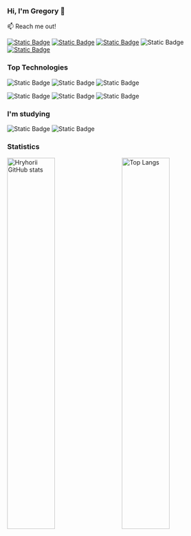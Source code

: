 ### Hi, I'm Gregory 👋

:mailbox: Reach me out!

[![Static Badge](https://img.shields.io/badge/Telegram-%2326A5E4?logo=telegram&labelColor=%23fff&link=https%3A%2F%2Ft.me%2Fsemenovgorg)](https://t.me/semenovgorg)
[![Static Badge](https://img.shields.io/badge/Facebook-%230866FF?logo=facebook&labelColor=%230866FF&link=https%3A%2F%2Fwww.facebook.com%2Fprofile.php%3Fid%3D100059340843068)](https://www.facebook.com/profile.php?id=100059340843068)
[![Static Badge](https://img.shields.io/badge/Email-%23EA4335?logo=gmail&labelColor=%23fff&link=semenovgrigorij57%40gmail.com)](mailto:semenovgrigorij57@gmail.com)
![Static Badge](https://img.shields.io/badge/Linkedin-%230A66C2?logo=linkedin&labelColor=%230A66C2)
[![Static Badge](https://img.shields.io/badge/Whatsapp-%2325D366?logo=whatsapp&labelColor=%23fff&link=https%3A%2F%2Fapi.whatsapp.com%2Fsend%3Fphone%3D0993944809)](https://api.whatsapp.com/send?phone=0993944809)


### Top Technologies

![Static Badge](https://img.shields.io/badge/HTML5-%23E34F26?logo=html5&labelColor=%23000&link=https%3A%2F%2Fapi.whatsapp.com%2Fsend%3Fphone%3D0993944809)
![Static Badge](https://img.shields.io/badge/CSS3-%231572B6?logo=css3&labelColor=%23000)
![Static Badge](https://img.shields.io/badge/WORDPRESS-%2321759B?logo=wordpress&labelColor=%23000)


![Static Badge](https://img.shields.io/badge/JAVASCRIPT-%23F7DF1E?logo=javascript&labelColor=%23000)
![Static Badge](https://img.shields.io/badge/NODE.JS-%235FA04E?logo=nodedotjs&labelColor=%23000)
![Static Badge](https://img.shields.io/badge/PHP-%23777BB4?logo=php&labelColor=%23000&link=https%3A%2F%2Fapi.whatsapp.com%2Fsend%3Fphone%3D0993944809)


### I'm studying

![Static Badge](https://img.shields.io/badge/SASS-%23CC6699?logo=sass&labelColor=%23000&link=https%3A%2F%2Fapi.whatsapp.com%2Fsend%3Fphone%3D0993944809)
![Static Badge](https://img.shields.io/badge/VUE.JS-%234FC08D?logo=vuedotjs&labelColor=%23000&link=https%3A%2F%2Fapi.whatsapp.com%2Fsend%3Fphone%3D0993944809)




### Statistics



<img align="left" width="47%" alt="Hryhorii GitHub stats" src="https://github-readme-stats.vercel.app/api?username=semenovgrigorij&show_icons=true&theme=transparent">
<img align="right" width="47%" alt="Top Langs" src="https://github-readme-stats.vercel.app/api/top-langs/?username=semenovgrigorij&layout=compact">

